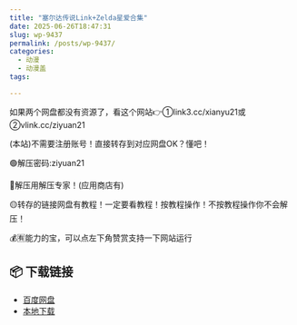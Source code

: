 ```yaml
---
title: "塞尔达传说Link+Zelda星爱合集"
date: 2025-06-26T18:47:31
slug: wp-9437
permalink: /posts/wp-9437/
categories:
  - 动漫
  - 动漫盖
tags:

---
```


如果两个网盘都没有资源了，看这个网站👉①link3.cc/xianyu21或②vlink.cc/ziyuan21

(本站)不需要注册账号！直接转存到对应网盘OK？懂吧！

🟢解压密码:ziyuan21

🔵解压用解压专家！(应用商店有)

🟡转存的链接网盘有教程！一定要看教程！按教程操作！不按教程操作你不会解压！

💰🈶能力的宝，可以点左下角赞赏支持一下网站运行

## 📦 下载链接
- [百度网盘](https://blziyuan21.com/pay-download/9437?key=1d3770211d&down_id=0)
- [本地下载](https://blziyuan21.com/pay-download/9437?key=1d3770211d&down_id=1)

